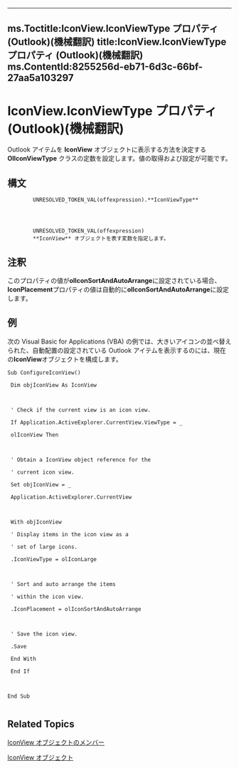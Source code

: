 

---
ms.Toctitle:IconView.IconViewType プロパティ (Outlook)(機械翻訳)
title:IconView.IconViewType プロパティ (Outlook)(機械翻訳)
ms.ContentId:8255256d-eb71-6d3c-66bf-27aa5a103297
---
# IconView.IconViewType プロパティ (Outlook)(機械翻訳)




Outlook アイテムを **IconView** オブジェクトに表示する方法を決定する **OlIconViewType** クラスの定数を設定します。値の取得および設定が可能です。

## 構文

            UNRESOLVED_TOKEN_VAL(offexpression).**IconViewType**




            UNRESOLVED_TOKEN_VAL(offexpression)
            **IconView** オブジェクトを表す変数を指定します。



## 注釈
このプロパティの値が**olIconSortAndAutoArrange**に設定されている場合、 **IconPlacement**プロパティの値は自動的に**olIconSortAndAutoArrange**に設定します。



## 例
次の Visual Basic for Applications (VBA) の例では、大きいアイコンの並べ替えられた、自動配置の設定されている Outlook アイテムを表示するのには、現在の**IconView**オブジェクトを構成します。

```sourcecode
Sub ConfigureIconView() 
 
 Dim objIconView As IconView 
 
 
 
 ' Check if the current view is an icon view. 
 
 If Application.ActiveExplorer.CurrentView.ViewType = _ 
 
 olIconView Then 
 
 
 
 ' Obtain a IconView object reference for the 
 
 ' current icon view. 
 
 Set objIconView = _ 
 
 Application.ActiveExplorer.CurrentView 
 
 
 
 With objIconView 
 
 ' Display items in the icon view as a 
 
 ' set of large icons. 
 
 .IconViewType = olIconLarge 
 
 
 
 ' Sort and auto arrange the items 
 
 ' within the icon view. 
 
 .IconPlacement = olIconSortAndAutoArrange 
 
 
 
 ' Save the icon view. 
 
 .Save 
 
 End With 
 
 End If 
 
 
 
End Sub 
 

```




## Related Topics

[IconView オブジェクトのメンバー](f29e5d94-b231-bd9a-d993-1884a3e2b97b.md)

[IconView オブジェクト](dc2efa6c-4752-f713-f77e-378036f358dc.md)




